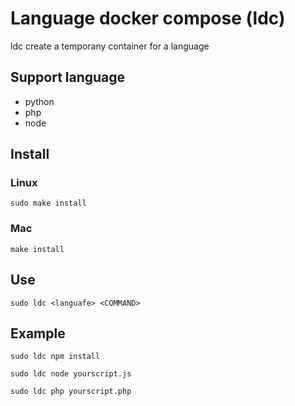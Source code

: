 # Language docker compose (ldc)

ldc create a temporany container for a language

## Support language

* python
* php
* node


## Install

### Linux

```
sudo make install
```

### Mac

```
make install
```

## Use

```
sudo ldc <languafe> <COMMAND>
```

## Example

```
sudo ldc npm install
```

```
sudo ldc node yourscript.js
```

```
sudo ldc php yourscript.php
```